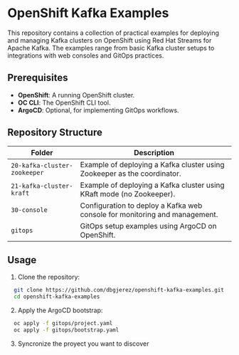 # OpenShift Kafka Examples

This repository contains a collection of practical examples for deploying and managing Kafka clusters on OpenShift using Red Hat Streams for Apache Kafka. The examples range from basic Kafka cluster setups to integrations with web consoles and GitOps practices.

## Prerequisites

- **OpenShift**: A running OpenShift cluster.
- **OC CLI**: The OpenShift CLI tool.
- **ArgoCD**: Optional, for implementing GitOps workflows.

## Repository Structure

| Folder                         | Description                                                                 |
|--------------------------------|-----------------------------------------------------------------------------|
| `20-kafka-cluster-zookeeper`  | Example of deploying a Kafka cluster using Zookeeper as the coordinator.   |
| `21-kafka-cluster-kraft`      | Example of deploying a Kafka cluster using KRaft mode (no Zookeeper).      |
| `30-console`                  | Configuration to deploy a Kafka web console for monitoring and management. |
| `gitops`                      | GitOps setup examples using ArgoCD on OpenShift.                           |

## Usage

1. Clone the repository:
  ```bash
    git clone https://github.com/dbgjerez/openshift-kafka-examples.git
    cd openshift-kafka-examples
  ```
2. Apply the ArgoCD bootstrap:
  ```bash
    oc apply -f gitops/project.yaml
    oc apply -f gitops/bootstrap.yaml
  ```
3. Syncronize the proyect you want to discover